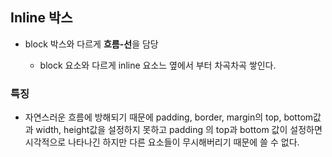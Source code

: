 ## Inline 박스

- block 박스와 다르게 **흐름-선**을 담당

    - block 요소와 다르게 inline 요소느 옆에서 부터 차곡차곡 쌓인다.

### 특징

- 자연스러운 흐름에 방해되기 때문에 padding, border, margin의 top, bottom값과 width, height값을 설정하지 못하고 padding 의 top과 bottom 값이 설정하면 시각적으로 나타나긴 하지만 다른 요소들이 무시해버리기 때문에 쓸 수 없다.  